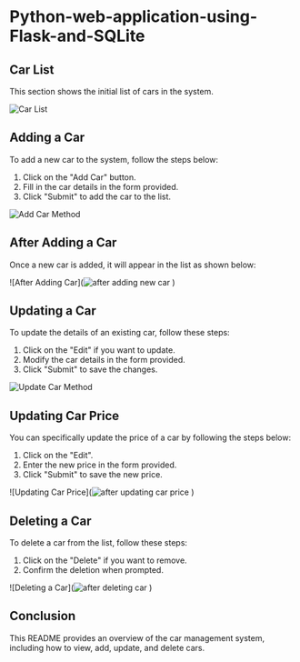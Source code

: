 # Python-web-application-using-Flask-and-SQLite
## Car List

This section shows the initial list of cars in the system.

![Car List](![carlist](https://github.com/user-attachments/assets/2120c55b-1743-4b29-959a-4522cf6eac80)
)

## Adding a Car

To add a new car to the system, follow the steps below:

1. Click on the "Add Car" button.
2. Fill in the car details in the form provided.
3. Click "Submit" to add the car to the list.

![Add Car Method](![addcar](https://github.com/user-attachments/assets/80ae43bd-ea2a-4dc7-a7ba-fbb5d6319c95)
)

## After Adding a Car

Once a new car is added, it will appear in the list as shown below:

![After Adding Car](![after adding new car](https://github.com/user-attachments/assets/2445ca14-6b35-4c5a-bce9-3fe8d2794102)
)

## Updating a Car

To update the details of an existing car, follow these steps:

1. Click on the "Edit" if you want to update.
2. Modify the car details in the form provided.
3. Click "Submit" to save the changes.

![Update Car Method](![updatecar](https://github.com/user-attachments/assets/629b040d-f910-496e-b316-ff3551148ce3)
)

## Updating Car Price

You can specifically update the price of a car by following the steps below:

1. Click on the "Edit".
2. Enter the new price in the form provided.
3. Click "Submit" to save the new price.

![Updating Car Price](![after updating car price](https://github.com/user-attachments/assets/f92b4ef4-d34c-4327-850c-d3fd2e7ca3ec)
)

## Deleting a Car

To delete a car from the list, follow these steps:

1. Click on the "Delete" if you want to remove.
2. Confirm the deletion when prompted.

![Deleting a Car](![after deleting car](https://github.com/user-attachments/assets/b27fce56-d43b-41b3-b7f6-9265131dc4a0)
)

## Conclusion

This README provides an overview of the car management system, including how to view, add, update, and delete cars. 
